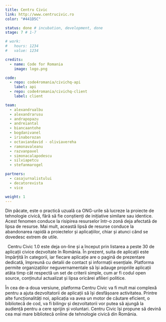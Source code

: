 ```yaml
---
title: Centru Civic
link: http://www.centrucivic.ro
color: "#441D5C"

status: done # incubation, development, done
stage: 7 # 1-7

# work:
#   hours: 1234
#   value: 1234

credits:
  - name: Code for Romania
    image: logo.png

code:
  - repo: code4romania/civichq-api
    label: api
  - repo: code4romania/civichq-client
    label: client

team:
  - alexandrualbu
  - alexandrarusu
  - andrapopazu
  - andreiantal
  - biancaantohe
  - bogdanivanel
  - irinaborozan
  - octaviandavid - oliviavereha
  - ramonavaleanu
  - razvanpavel
  - simonacalapodescu
  - silviapetcu
  - stefanmarogel

partners:
  - casajurnalistului
  - decatorevista
  - vice

weight: 1
---
```

Din păcate, este o practică uzuală ca ONG-urile să lucreze la proiecte de tehnologie civică, fără să fie conștienți de inițiative similare sau identice. Acest fenomen conduce la risipirea resurselor într-o zonă deja afectată de lipsa de resurse. Mai mult, această lipsă de resurse conduce la abandonarea rapidă a proiectelor și aplicațiilor, chiar și atunci când se dovedesc extrem de utile.

  Centru Civic 1.0 este deja on-line și a început prin listarea a peste 30 de aplicații civice dezvoltate în România. În prezent, suita de aplicații este împărțită în categorii, iar fiecare aplicație are o pagină de prezentare dedicată, împreună cu detalii de contact și informații esențiale. Platforma permite organizațiilor neguvernamentale să își adauge propriile aplicații atâta timp cât respectă un set de criterii simple, cum ar fi codul open source, conținutul actualizat și lipsa oricărei afilieri politice.  

În cea de-a doua versiune, platforma Centru Civic va fi mult mai complexă pentru a ajuta dezvoltatorii de aplicații să își desfășoare activitatea. Printre alte funcționalități noi, aplicația va avea un motor de căutare eficient, o bibliotecă de cod, va fi bilingv și dezvoltatorii vor putea să ajungă la audiență pentru a cere sprijin și voluntari. Centru Civic își propune să devină cea mai mare bibliotecă online de tehnologie civică din România.
